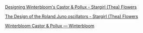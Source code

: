 [Designing Winterbloom's Castor & Pollux - Stargirl (Thea) Flowers](https://blog.thea.codes/designing-castor-and-pollux/)

[The Design of the Roland Juno oscillators - Stargirl (Thea) Flowers](https://blog.thea.codes/the-design-of-the-juno-dco/)

[Winterbloom Castor & Pollux — Winterbloom](https://winterbloom.com/store/winterbloom-castor-and-pollux)
